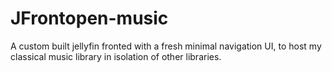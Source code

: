 # JFrontopen-music
A custom built jellyfin fronted with a fresh minimal navigation UI, to host my classical music library in isolation of other libraries.
